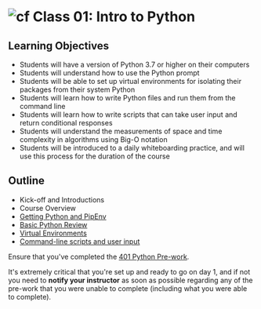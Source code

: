# ![cf](http://i.imgur.com/7v5ASc8.png) Class 01: Intro to Python

## Learning Objectives

- Students will have a version of Python 3.7 or higher on their computers
- Students will understand how to use the Python prompt
- Students will be able to set up virtual environments for isolating their packages from their system Python
- Students will learn how to write Python files and run them from the command line
- Students will learn how to write scripts that can take user input and return conditional responses
- Students will understand the measurements of space and time complexity in algorithms using Big-O notation
- Students will be introduced to a daily whiteboarding practice, and will use this process for the duration of the course

## Outline
- Kick-off and Introductions
- Course Overview
- [Getting Python and PipEnv]
- [Basic Python Review]
- [Virtual Environments]
- [Command-line scripts and user input]

<!-- links -->
[Getting Python and PipEnv]: ./notes/python_pip.md
[Virtual Environments]: ./notes/virtual_envs.md
[Basic Python Review]: ./notes/syntax.md
[Command-line scripts and user input]: ./notes/user_input.md

Ensure that you've completed the [401 Python Pre-work](https://github.com/codefellows/code-401-Python-prework).

It's extremely critical that you're set up and ready to go on day 1, and if not you need to **notify your instructor** as soon as possible regarding any of the pre-work that you were unable to complete (including what you were able to complete).
